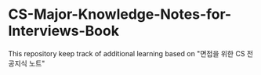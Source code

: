 # CS-Major-Knowledge-Notes-for-Interviews-Book
This repository keep track of additional learning based on "면접을 위한 CS 전공지식 노트"

